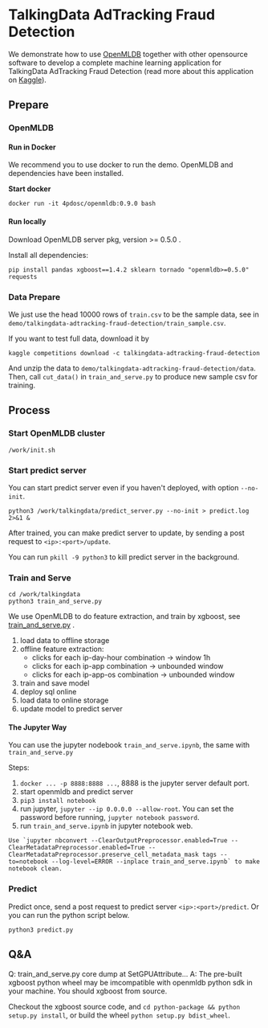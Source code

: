 # TalkingData AdTracking Fraud Detection

We demonstrate how to use [OpenMLDB](https://github.com/4paradigm/OpenMLDB) together with other opensource software to
develop a complete machine learning application for TalkingData AdTracking Fraud Detection (read more about this
application on [Kaggle](https://www.kaggle.com/c/talkingdata-adtracking-fraud-detection/overview)).

## Prepare

### OpenMLDB

#### Run in Docker

We recommend you to use docker to run the demo. OpenMLDB and dependencies have been installed.

**Start docker**

```
docker run -it 4pdosc/openmldb:0.9.0 bash
```

#### Run locally

Download OpenMLDB server pkg, version >= 0.5.0 .

Install all dependencies:

```
pip install pandas xgboost==1.4.2 sklearn tornado "openmldb>=0.5.0" requests
```

### Data Prepare

We just use the head 10000 rows of `train.csv` to be the sample data, see
in `demo/talkingdata-adtracking-fraud-detection/train_sample.csv`.

If you want to test full data, download it by

```
kaggle competitions download -c talkingdata-adtracking-fraud-detection
```

And unzip the data to `demo/talkingdata-adtracking-fraud-detection/data`. Then, call `cut_data()`
in `train_and_serve.py` to produce new sample csv for training.

## Process

### Start OpenMLDB cluster

```
/work/init.sh
```

### Start predict server

You can start predict server even if you haven't deployed, with option `--no-init`.

```
python3 /work/talkingdata/predict_server.py --no-init > predict.log 2>&1 &
```

After trained, you can make predict server to update, by sending a post request to `<ip>:<port>/update`.

You can run `pkill -9 python3` to kill predict server in the background.

### Train and Serve

```
cd /work/talkingdata
python3 train_and_serve.py
```

We use OpenMLDB to do feature extraction, and train by xgboost,
see [train_and_serve.py](https://github.com/4paradigm/OpenMLDB/blob/main/demo/talkingdata-adtracking-fraud-detection/train_and_serve.py)
.

1. load data to offline storage
2. offline feature extraction:
    * clicks for each ip-day-hour combination -> window 1h
    * clicks for each ip-app combination -> unbounded window
    * clicks for each ip-app-os combination -> unbounded window
3. train and save model
4. deploy sql online
5. load data to online storage
6. update model to predict server

#### The Jupyter Way

You can use the jupyter nodebook `train_and_serve.ipynb`, the same with `train_and_serve.py`

Steps:
1. `docker ... -p 8888:8888 ...`, 8888 is the jupyter server default port.
1. start openmldb and predict server
1. `pip3 install notebook`
1. run jupyter, `jupyter --ip 0.0.0.0 --allow-root`. You can set the password before running, `jupyter notebook password`.
1. run `train_and_serve.ipynb` in jupyter notebook web.


```{tip}
Use `jupyter nbconvert --ClearOutputPreprocessor.enabled=True --ClearMetadataPreprocessor.enabled=True --ClearMetadataPreprocessor.preserve_cell_metadata_mask tags --to=notebook --log-level=ERROR --inplace train_and_serve.ipynb` to make notebook clean.
```

### Predict

Predict once, send a post request to predict server `<ip>:<port>/predict`. Or you can run the python script below.

```
python3 predict.py
```

## Q&A

Q: train_and_serve.py core dump at SetGPUAttribute... A: The pre-built xgboost python wheel may be imcompatible with
openmldb python sdk in your machine. You should xgboost from source.

Checkout the xgboost source code, and `cd python-package && python setup.py install`, or build the
wheel `python setup.py bdist_wheel`.
